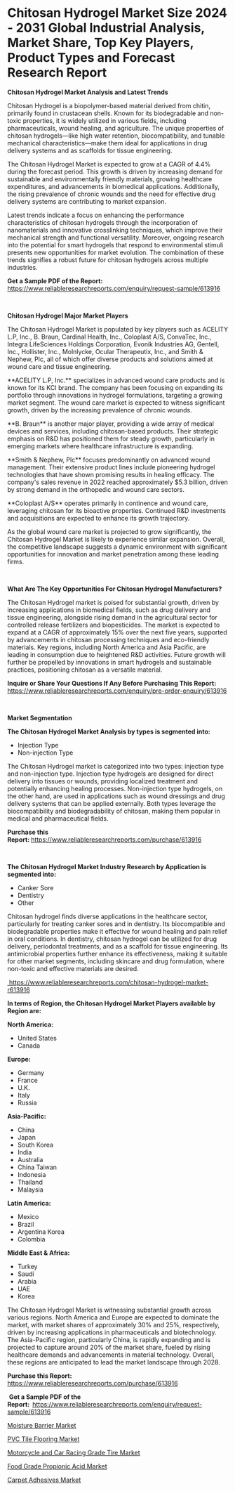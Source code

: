 <p><h1>Chitosan Hydrogel Market Size 2024 - 2031 Global Industrial Analysis, Market Share, Top Key Players, Product Types and Forecast Research Report</h1></p><p><strong>Chitosan Hydrogel Market Analysis and Latest Trends</strong></p>
<p><p>Chitosan Hydrogel is a biopolymer-based material derived from chitin, primarily found in crustacean shells. Known for its biodegradable and non-toxic properties, it is widely utilized in various fields, including pharmaceuticals, wound healing, and agriculture. The unique properties of chitosan hydrogels—like high water retention, biocompatibility, and tunable mechanical characteristics—make them ideal for applications in drug delivery systems and as scaffolds for tissue engineering.</p><p>The Chitosan Hydrogel Market is expected to grow at a CAGR of 4.4% during the forecast period. This growth is driven by increasing demand for sustainable and environmentally friendly materials, growing healthcare expenditures, and advancements in biomedical applications. Additionally, the rising prevalence of chronic wounds and the need for effective drug delivery systems are contributing to market expansion. </p><p>Latest trends indicate a focus on enhancing the performance characteristics of chitosan hydrogels through the incorporation of nanomaterials and innovative crosslinking techniques, which improve their mechanical strength and functional versatility. Moreover, ongoing research into the potential for smart hydrogels that respond to environmental stimuli presents new opportunities for market evolution. The combination of these trends signifies a robust future for chitosan hydrogels across multiple industries.</p></p>
<p><strong>Get a Sample PDF of the Report:&nbsp;</strong> <a href="https://www.reliableresearchreports.com/enquiry/request-sample/613916?utm_campaign=4&utm_medium=2&utm_source=Github&utm_content=ia&utm_term=11122024&utm_id=chitosan-hydrogel">https://www.reliableresearchreports.com/enquiry/request-sample/613916</a></p>
<p>&nbsp;</p>
<p><strong>Chitosan Hydrogel Major Market Players</strong></p>
<p><p>The Chitosan Hydrogel Market is populated by key players such as ACELITY L.P, Inc., B. Braun, Cardinal Health, Inc., Coloplast A/S, ConvaTec, Inc., Integra LifeSciences Holdings Corporation, Evonik Industries AG, Gentell, Inc., Hollister, Inc., Molnlycke, Ocular Therapeutix, Inc., and Smith & Nephew, Plc, all of which offer diverse products and solutions aimed at wound care and tissue engineering.</p><p>**ACELITY L.P, Inc.** specializes in advanced wound care products and is known for its KCI brand. The company has been focusing on expanding its portfolio through innovations in hydrogel formulations, targeting a growing market segment. The wound care market is expected to witness significant growth, driven by the increasing prevalence of chronic wounds.</p><p>**B. Braun** is another major player, providing a wide array of medical devices and services, including chitosan-based products. Their strategic emphasis on R&D has positioned them for steady growth, particularly in emerging markets where healthcare infrastructure is expanding.</p><p>**Smith & Nephew, Plc** focuses predominantly on advanced wound management. Their extensive product lines include pioneering hydrogel technologies that have shown promising results in healing efficacy. The company's sales revenue in 2022 reached approximately $5.3 billion, driven by strong demand in the orthopedic and wound care sectors.</p><p>**Coloplast A/S** operates primarily in continence and wound care, leveraging chitosan for its bioactive properties. Continued R&D investments and acquisitions are expected to enhance its growth trajectory.</p><p>As the global wound care market is projected to grow significantly, the Chitosan Hydrogel Market is likely to experience similar expansion. Overall, the competitive landscape suggests a dynamic environment with significant opportunities for innovation and market penetration among these leading firms.</p></p>
<p>&nbsp;</p>
<p><strong>What Are The Key Opportunities For Chitosan Hydrogel Manufacturers?</strong></p>
<p><p>The Chitosan Hydrogel market is poised for substantial growth, driven by increasing applications in biomedical fields, such as drug delivery and tissue engineering, alongside rising demand in the agricultural sector for controlled release fertilizers and biopesticides. The market is expected to expand at a CAGR of approximately 15% over the next five years, supported by advancements in chitosan processing techniques and eco-friendly materials. Key regions, including North America and Asia Pacific, are leading in consumption due to heightened R&D activities. Future growth will further be propelled by innovations in smart hydrogels and sustainable practices, positioning chitosan as a versatile material.</p></p>
<p><strong>Inquire or Share Your Questions If Any Before Purchasing This Report:</strong> <a href="https://www.reliableresearchreports.com/enquiry/pre-order-enquiry/613916?utm_campaign=4&utm_medium=2&utm_source=Github&utm_content=ia&utm_term=11122024&utm_id=chitosan-hydrogel">https://www.reliableresearchreports.com/enquiry/pre-order-enquiry/613916</a></p>
<p>&nbsp;</p>
<p><strong>Market Segmentation</strong></p>
<p><strong>The Chitosan Hydrogel Market Analysis by types is segmented into:</strong></p>
<p><ul><li>Injection Type</li><li>Non-injection Type</li></ul></p>
<p><p>The Chitosan Hydrogel market is categorized into two types: injection type and non-injection type. Injection type hydrogels are designed for direct delivery into tissues or wounds, providing localized treatment and potentially enhancing healing processes. Non-injection type hydrogels, on the other hand, are used in applications such as wound dressings and drug delivery systems that can be applied externally. Both types leverage the biocompatibility and biodegradability of chitosan, making them popular in medical and pharmaceutical fields.</p></p>
<p><strong>Purchase this Report:&nbsp;</strong><a href="https://www.reliableresearchreports.com/purchase/613916?utm_campaign=4&utm_medium=2&utm_source=Github&utm_content=ia&utm_term=11122024&utm_id=chitosan-hydrogel">https://www.reliableresearchreports.com/purchase/613916</a></p>
<p>&nbsp;</p>
<p><strong>The Chitosan Hydrogel Market Industry Research by Application is segmented into:</strong></p>
<p><ul><li>Canker Sore</li><li>Dentistry</li><li>Other</li></ul></p>
<p><p>Chitosan hydrogel finds diverse applications in the healthcare sector, particularly for treating canker sores and in dentistry. Its biocompatible and biodegradable properties make it effective for wound healing and pain relief in oral conditions. In dentistry, chitosan hydrogel can be utilized for drug delivery, periodontal treatments, and as a scaffold for tissue engineering. Its antimicrobial properties further enhance its effectiveness, making it suitable for other market segments, including skincare and drug formulation, where non-toxic and effective materials are desired.</p></p>
<p><a href="https://www.reliableresearchreports.com/chitosan-hydrogel-market-r613916?utm_campaign=4&utm_medium=2&utm_source=Github&utm_content=ia&utm_term=11122024&utm_id=chitosan-hydrogel">&nbsp;https://www.reliableresearchreports.com/chitosan-hydrogel-market-r613916</a></p>
<p><strong>In terms of Region, the Chitosan Hydrogel Market Players available by Region are:</strong></p>
<p>
    <p> <strong> North America: </strong>
        <ul>
            <li>United States</li>
            <li>Canada</li>
        </ul>
        </p> 
    <p> <strong> Europe: </strong>
        <ul>
            <li>Germany</li>
            <li>France</li>
            <li>U.K.</li>
            <li>Italy</li>
            <li>Russia</li>
        </ul>
        </p> 
    <p> <strong> Asia-Pacific: </strong>
        <ul>
            <li>China</li>
            <li>Japan</li>
            <li>South Korea</li>
            <li>India</li>
            <li>Australia</li>
            <li>China Taiwan</li>
            <li>Indonesia</li>
            <li>Thailand</li>
            <li>Malaysia</li>
        </ul>
        </p> 
    <p> <strong> Latin America: </strong>
        <ul>
            <li>Mexico</li>
            <li>Brazil</li>
            <li>Argentina Korea</li>
            <li>Colombia</li>
        </ul>
        </p> 
    <p> <strong> Middle East & Africa: </strong>
        <ul>
            <li>Turkey</li>
            <li>Saudi</li>
            <li>Arabia</li>
            <li>UAE</li>
            <li>Korea</li>
        </ul>
    </p>
    </p>
<p><p>The Chitosan Hydrogel Market is witnessing substantial growth across various regions. North America and Europe are expected to dominate the market, with market shares of approximately 30% and 25%, respectively, driven by increasing applications in pharmaceuticals and biotechnology. The Asia-Pacific region, particularly China, is rapidly expanding and is projected to capture around 20% of the market share, fueled by rising healthcare demands and advancements in material technology. Overall, these regions are anticipated to lead the market landscape through 2028.</p></p>
<p><strong>Purchase this Report: </strong><a href="https://www.reliableresearchreports.com/purchase/613916?utm_campaign=4&utm_medium=2&utm_source=Github&utm_content=ia&utm_term=11122024&utm_id=chitosan-hydrogel">https://www.reliableresearchreports.com/purchase/613916</a></p>
<p>&nbsp;<strong>Get a Sample PDF of the Report:&nbsp;&nbsp;</strong><a href="https://www.reliableresearchreports.com/enquiry/request-sample/613916?utm_campaign=4&utm_medium=2&utm_source=Github&utm_content=ia&utm_term=11122024&utm_id=chitosan-hydrogel">https://www.reliableresearchreports.com/enquiry/request-sample/613916</a></p>
<p><strong></strong></p>
<p><p><a href="https://www.linkedin.com/pulse/market-analysis-report-moisture-barrier-anticipated-growth-etk6e?utm_campaign=4&utm_medium=2&utm_source=Github&utm_content=ia&utm_term=11122024&utm_id=chitosan-hydrogel">Moisture Barrier Market</a></p><p><a href="https://www.linkedin.com/pulse/pvc-tile-flooring-market-overview-global-trends-future-cku6e?utm_campaign=4&utm_medium=2&utm_source=Github&utm_content=ia&utm_term=11122024&utm_id=chitosan-hydrogel">PVC Tile Flooring Market</a></p><p><a href="https://github.com/FosterFahey91/Market-Research-Report-List-1/blob/main/motorcycle-and-car-racing-grade-tire-market.md?utm_campaign=4&utm_medium=2&utm_source=Github&utm_content=ia&utm_term=11122024&utm_id=chitosan-hydrogel">Motorcycle and Car Racing Grade Tire Market</a></p><p><a href="https://github.com/NarcisoFerry/Market-Research-Report-List-1/blob/main/food-grade-propionic-acid-market.md?utm_campaign=4&utm_medium=2&utm_source=Github&utm_content=ia&utm_term=11122024&utm_id=chitosan-hydrogel">Food Grade Propionic Acid Market</a></p><p><a href="https://www.linkedin.com/pulse/c-hannibex-sqmmf?utm_campaign=4&utm_medium=2&utm_source=Github&utm_content=ia&utm_term=11122024&utm_id=chitosan-hydrogel">Carpet Adhesives Market</a></p></p>